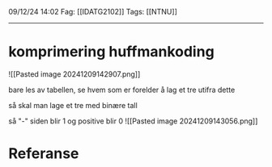 09/12/24 14:02
Fag: [[IDATG2102]]
Tags: [[NTNU]]
___
# komprimering huffmankoding

![[Pasted image 20241209142907.png]]

bare les av tabellen, se hvem som er forelder å lag et tre utifra dette

så skal man lage et tre med binære tall

så "-" siden blir 1 og positive blir 0
![[Pasted image 20241209143056.png]]




# Referanse
